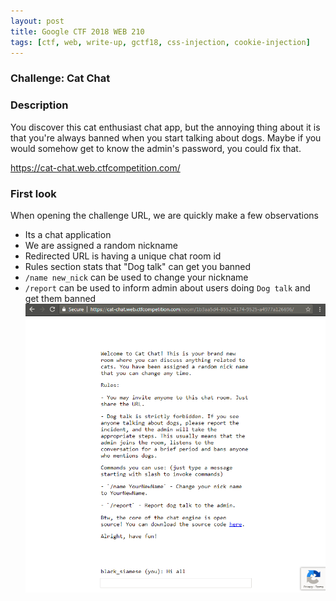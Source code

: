 ```yaml
---
layout: post
title: Google CTF 2018 WEB 210
tags: [ctf, web, write-up, gctf18, css-injection, cookie-injection]
---
```


### Challenge: Cat Chat

### Description
You discover this cat enthusiast chat app, but the annoying thing about it is that you're always banned when you start talking about dogs. Maybe if you would somehow get to know the admin's password, you could fix that.  

https://cat-chat.web.ctfcompetition.com/  

### First look
When opening the challenge URL, we are quickly make a few observations
- Its a chat application
- We are assigned a random nickname
- Redirected URL is having a unique chat room id
- Rules section stats that "Dog talk" can get you banned
- `/name new_nick` can be used to change your nickname
- `/report` can be used to inform admin about users doing `Dog talk` and get them banned
![first look](../ctfs/gctf18/web/cat_chat-210/first_look.png)
